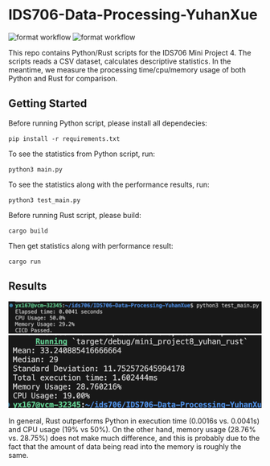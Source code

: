 # IDS706-Data-Processing-YuhanXue

![format workflow](https://github.com/nogibjj/IDS706-Data-Processing-YuhanXue/actions/workflows/py_cicd.yml/badge.svg)
![format workflow](https://github.com/nogibjj/IDS706-Data-Processing-YuhanXue/actions/workflows/rs_cicd.yml/badge.svg)


This repo contains Python/Rust scripts for the IDS706 Mini Project 4. The scripts reads a CSV dataset, calculates descriptive statistics. In the meantime, we measure the processing time/cpu/memory usage of both Python and Rust for comparison.

## Getting Started
Before running Python script, please install all dependecies:
```
pip install -r requirements.txt
```
To see the statistics from Python script, run:
```
python3 main.py
```
To see the statistics along with the performance results, run:
```
python3 test_main.py
```

Before running Rust script, please build:
```
cargo build
```
Then get statistics along with performance result:
```
cargo run
```

## Results
![alt text](python_res.png "Python Result")
![alt text](rust_res.png "Rust Result")

In general, Rust outperforms Python in execution time (0.0016s vs. 0.0041s) and CPU usage (19% vs 50%). On the other hand, memory usage (28.76% vs. 28.75%) does not make much difference, and this is probably due to the fact that the amount of data being read into the memory is roughly the same.
